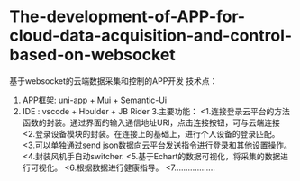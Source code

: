 # The-development-of-APP-for-cloud-data-acquisition-and-control-based-on-websocket
基于websocket的云端数据采集和控制的APP开发
技术点： 
1. APP框架: uni-app + Mui + Semantic-Ui
2. IDE : vscode + Hbulder + JB Rider
3.主要功能：
<1.连接登录云平台的方法函数的封装。通过界面的输入通信地址URl，点击连接按钮，可与云端连接
<2.登录设备模块的封装。在连接上的基础上，进行个人设备的登录匹配。
<3.可以单独通过send json数据向云平台发送指令进行登录和其他设置操作。
<4.封装风机手自动switcher.
<5.基于Echart的数据可视化，将采集的数据进行可视化。
<6.根据数据进行健康指导。
<7..................
